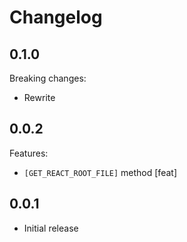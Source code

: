 # Changelog

## 0.1.0

Breaking changes:

* Rewrite

## 0.0.2

Features:

* `[GET_REACT_ROOT_FILE]` method [feat]

## 0.0.1

* Initial release
